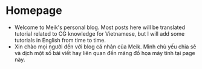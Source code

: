# Homepage
- Welcome to Meik's personal blog. Most posts here will be translated tutorial related to CG knowledge for Vietnamese, but I will add some tutorials in English from time to time.
- Xin chào mọi người đến với blog cá nhân của Meik. Mình chủ yếu chia sẽ và dịch một số bài viết hay liên quan đến mảng đồ họa máy tính tại page này.
